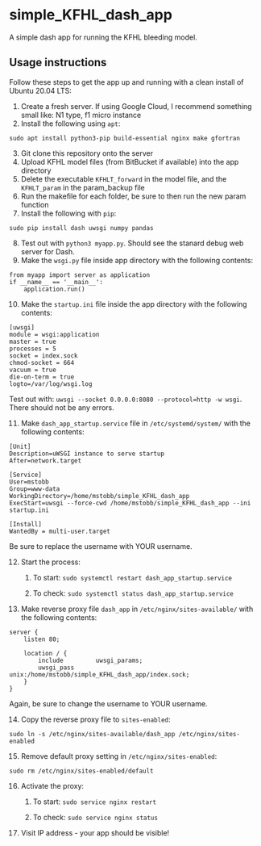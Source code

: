 # simple_KFHL_dash_app
A simple dash app for running the KFHL bleeding model.

## Usage instructions
Follow these steps to get the app up and running with a clean install of Ubuntu 20.04 LTS:

1. Create a fresh server.  If using Google Cloud, I recommend something small like: N1 type, f1 micro instance
2. Install the following using `apt`: 
```
sudo apt install python3-pip build-essential nginx make gfortran
```

3. Git clone this repository onto the server
4. Upload KFHL model files (from BitBucket if available) into the app directory
5. Delete the executable `KFHLT_forward` in the model file, and the `KFHLT_param` in the param_backup file
6. Run the makefile for each folder, be sure to then run the new param function
7. Install the following with `pip`: 
```
sudo pip install dash uwsgi numpy pandas
```
8. Test out with `python3 myapp.py`.  Should see the stanard debug web server for Dash.
9. Make the `wsgi.py` file inside app directory with the following contents:
```
from myapp import server as application
if __name__ == '__main__':
    application.run()
```

10. Make the `startup.ini` file inside the app directory with the following contents:
```
[uwsgi]
module = wsgi:application
master = true
processes = 5
socket = index.sock
chmod-socket = 664
vacuum = true
die-on-term = true
logto=/var/log/wsgi.log
```

Test out with: `uwsgi --socket 0.0.0.0:8080 --protocol=http -w wsgi`.  There should not be any errors.

11. Make `dash_app_startup.service` file in `/etc/systemd/system/` with the following contents:
```
[Unit]
Description=uWSGI instance to serve startup
After=network.target

[Service]
User=mstobb
Group=www-data
WorkingDirectory=/home/mstobb/simple_KFHL_dash_app
ExecStart=uwsgi --force-cwd /home/mstobb/simple_KFHL_dash_app --ini startup.ini

[Install]
WantedBy = multi-user.target
```
Be sure to replace the username with YOUR username.

12. Start the process: 

    1. To start: `sudo systemctl restart dash_app_startup.service`

    2. To check: `sudo systemctl status dash_app_startup.service`

13. Make reverse proxy file `dash_app` in `/etc/nginx/sites-available/` with the following contents:
```
server {
    listen 80;

    location / {
        include         uwsgi_params;
        uwsgi_pass      unix:/home/mstobb/simple_KFHL_dash_app/index.sock;
    }
}
```
Again, be sure to change the username to YOUR username.

14. Copy the reverse proxy file to `sites-enabled`: 
```
sudo ln -s /etc/nginx/sites-available/dash_app /etc/nginx/sites-enabled
```

15. Remove default proxy setting in `/etc/nginx/sites-enabled`:
```
sudo rm /etc/nginx/sites-enabled/default
```

16. Activate the proxy:

    1. To start: `sudo service nginx restart`

    2. To check: `sudo service nginx status`

17. Visit IP address - your app should be visible!

